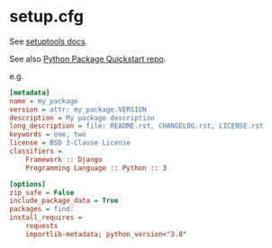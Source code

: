 # setup.cfg

See [setuptools docs](https://setuptools.pypa.io/en/latest/userguide/declarative_config.html).

See also [Python Package Quickstart repo](https://github.com/MichaelCurrin/python-package-quickstart).

e.g.

```ini
[metadata]
name = my_package
version = attr: my_package.VERSION
description = My package description
long_description = file: README.rst, CHANGELOG.rst, LICENSE.rst
keywords = one, two
license = BSD 3-Clause License
classifiers =
    Framework :: Django
    Programming Language :: Python :: 3

[options]
zip_safe = False
include_package_data = True
packages = find:
install_requires =
    requests
    importlib-metadata; python_version<"3.8"
```
